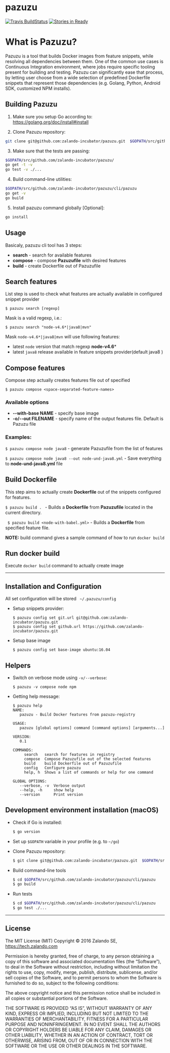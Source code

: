 # pazuzu
[![Travis BuildStatus](https://travis-ci.org/zalando-incubator/pazuzu.svg?branch=master)](https://travis-ci.org/zalando-incubator/pazuzu)
[![Stories in Ready](https://badge.waffle.io/zalando/pazuzu.png?label=ready&title=Ready)](https://waffle.io/zalando/pazuzu)


# What is Pazuzu?
Pazuzu is a tool that builds Docker images from feature snippets, while
resolving all dependencies between them. One of the common use cases is
Continuous Integration environment, where jobs require specific tooling present
for building and testing. Pazuzu can significantly ease that process, by
letting user choose from a wide selection of predefined Dockerfile snippets
that represent those dependencies (e.g. Golang, Python, Android SDK, customized
NPM installs).


## Building Pazuzu
1. Make sure you setup Go according to: https://golang.org/doc/install#install

2. Clone Pazuzu repository:
  ```bash
  git clone git@github.com:zalando-incubator/pazuzu.git  $GOPATH/src/github.com/zalando-incubator/pazuzu
  ```

3. Make sure that the tests are passing:
  ```bash
  $GOPATH/src/github.com/zalando-incubator/pazuzu/
  go get -t -v
  go test -v ./...
  ```

4. Build command-line utilities:
  ```bash
  $GOPATH/src/github.com/zalando-incubator/pazuzu/cli/pazuzu
  go get -v
  go build
  ```

5. Install pazuzu command globally [Optional]:
  ```bash
  go install
  ```

## Usage

Basicaly, pazuzu cli tool has 3 steps:
- **search** - search for available features
- **compose** - compose **Pazuzufile** with desired features
- **build** - create Dockerfile out of Pazuzufile

## Search features
List step is used to check what features are actually available in configured snippet provider
```
$ pazuzu search [regexp]
```
Mask is a valid regexp, i.e.:
```
$ pazuzu search "node-v4.6*|java8|mvn"
```
Mask `node-v4.6*|java8|mvn` will use following features:
- latest `node` version that match regexp **node-v4.6***
- latest `java8` release available in feature snippets provider(default java8 )

## Compose features
Compose step actually creates features file out of specified
```
$ pazuzu compose <space-separated-feature-names>
```
### Available options
- **--with-base NAME** - specify base image
- **-o/--out FILENAME** - specify name of the output features file. Default is Pazuzu file
### Examples:
`$ pazuzu compose node java8` - generate Pazuzufile from the list of features

`$ pazuzu compose node java8 --out node-und-java8.yml` - Save everything to **node-und-java8.yml** file

## Build Dockerfile
This step aims to actually create **Dockerfile** out of the snippets configured for features.

`$ pazuzu build . `  - Builds a **Dockerfile** from **Pazuzufile** located in the current directory.

` $ pazuzu build <node-with-babel.yml>` - Builds a **Dockerfile** from specified feature file.

**NOTE:** build command gives a sample command of how to run `docker
build`

## Run docker build
Execute `docker build` command to actually create image

---
## Installation and Configuration
All set configuration will be stored ` ~/.pazuzu/config`

-  Setup snippets provider:

    ```
    $ pazuzu config set git.url git@github.com:zalando-incubator/pazuzu.git
    $ pazuzu config set github.url https://github.com/zalando-incubator/pazuzu.git
    ```
- Setup base image

  ```
  $ pazuzu config set base-image ubuntu:16.04
  ```

## Helpers

- Switch on verbose mode using `-v/--verbose`:
    ```
	$ pazuzu -v compose node npm
	```
- Getting help message:
	```
	$ pazuzu help
	NAME:
	   pazuzu - Build Docker features from pazuzu-registry

	USAGE:
	   pazuzu [global options] command [command options] [arguments...]

	VERSION:
	   0.1

	COMMANDS:
	     search   search for features in registry
	     compose  Compose Pazuzufile out of the selected features
	     build    build Dockerfile out of Pazuzufile
	     config   Configure pazuzu
	     help, h  Shows a list of commands or help for one command

	GLOBAL OPTIONS:
	   --verbose, -v  Verbose output
	   --help, -h     show help
	   --version      Print version

	```

## Development environment installation (macOS)

- Check if Go is installed:
  ```bash
  $ go version
  ```

- Set up `$GOPATH` variable in your profile (e.g. to `~/go`)

- Clone Pazuzu repository:
  ```bash
  $ git clone git@github.com:zalando-incubator/pazuzu.git  $GOPATH/src/github.com/zalando-incubator/pazuzu
  ```
- Build command-line tools
  ```bash
  $ cd $GOPATH/src/github.com/zalando-incubator/pazuzu/cli/pazuzu
  $ go build
  ```
- Run tests
  ```bash
  $ cd $GOPATH/src/github.com/zalando-incubator/pazuzu/cli/pazuzu
  $ go test ./...  
  ```


---
License
---

The MIT License (MIT)
Copyright © 2016 Zalando SE, https://tech.zalando.com

Permission is hereby granted, free of charge, to any person obtaining a copy
of this software and associated documentation files (the “Software”), to deal
in the Software without restriction, including without limitation the rights
to use, copy, modify, merge, publish, distribute, sublicense, and/or sell
copies of the Software, and to permit persons to whom the Software is
furnished to do so, subject to the following conditions:

The above copyright notice and this permission notice shall be included in
all copies or substantial portions of the Software.

THE SOFTWARE IS PROVIDED “AS IS”, WITHOUT WARRANTY OF ANY KIND, EXPRESS OR
IMPLIED, INCLUDING BUT NOT LIMITED TO THE WARRANTIES OF MERCHANTABILITY,
FITNESS FOR A PARTICULAR PURPOSE AND NONINFRINGEMENT. IN NO EVENT SHALL THE
AUTHORS OR COPYRIGHT HOLDERS BE LIABLE FOR ANY CLAIM, DAMAGES OR OTHER
LIABILITY, WHETHER IN AN ACTION OF CONTRACT, TORT OR OTHERWISE, ARISING FROM,
OUT OF OR IN CONNECTION WITH THE SOFTWARE OR THE USE OR OTHER DEALINGS IN
THE SOFTWARE.

